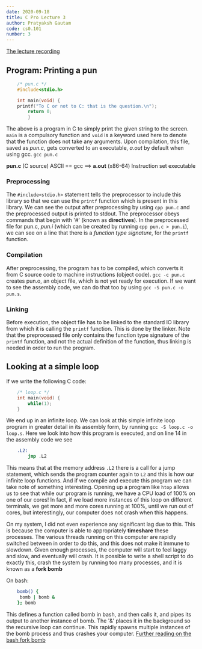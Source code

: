 ```yaml
---
date: 2020-09-18
title: C Pro Lecture 3
author: Pratyaksh Gautam
code: cs0.101
number: 3
---
```

[The lecture recording](https://youtu.be/Gs_zV1JtXF0)
## Program: Printing a pun
```c
    /* pun.c */
    #include<stdio.h>

    int main(void) {
	printf("To C or not to C: that is the question.\n");
        return 0;
        }
```

The above is a program in C to simply print the given string to the screen. `main` is a compulsory function and `void` is a keyword used here to denote that the function does not take any arguments.
Upon compilation, this file, saved as *pun.c*, gets converted to an executable, *a.out* by default when using gcc.
`gcc pun.c`

**pun.c** (C source) ASCII    == gcc ==> **a.out** (x86-64) Instruction set executable

### Preprocessing

The `#include<stdio.h>` statement tells the preprocessor to include this library so that we can use the `printf` function which is present in this library.
We can see the output after preprocessing by using `cpp pun.c` and the preprocessed output is printed to stdout.
The preprocessor obeys commands that begin with '#' (known as **directives**). In the preprocessed file for pun.c, *pun.i* (which can be created by running `cpp pun.c > pun.i`), we can see on a line that there is a *function type signature*, for the `printf` function.

### Compilation

After preprocessing, the program has to be compiled, which converts it from C source code to machine instructions (object code).
`gcc -c pun.c` creates pun.o, an object file, which is not yet ready for execution.
If we want to see the assembly code, we can do that too by using `gcc -S pun.c -o pun.s`.

### Linking

Before execution, the object file has to be linked to the standard IO library from which it is calling the `printf` function. This is done by the linker. Note that the preprocessed file only contains the function type signature of the `printf` function, and not the actual definition of the function, thus linking is needed in order to run the program.

## Looking at a simple loop

If we write the following C code:
```c
    /* loop.c */
    int main(void) {
        while(1);
    }
```

We end up in an infinite loop. We can look at this simple infinite loop program in greater detail in its assembly form, by running `gcc -S loop.c -o loop.s`.
Here we look into how this program is executed, and on line 14 in the assembly code we see
```asm
    .L2:
	    jmp	.L2
```

This means that at the memory address `.L2` there is a call for a jump statement, which sends the program counter again to `L2` and this is how our infinite loop functions.
And if we compile and execute this program we can take note of something interesting. Opening up a program like `htop` allows us to see that while our program is running, we have a CPU load of 100% on one of our cores!
In fact, if we load more instances of this loop on different terminals, we get more and more cores running at 100%, until we run out of cores, but interestingly, our computer does not crash when this happens.

On my system, I did not even experience any significant lag due to this. This is because the computer is able to appropriately **timeshare** these processes.
The various threads running on this computer are rapidly switched between in order to do this, and this does not make it immune to slowdown. Given enough processes, the computer will start to feel laggy and slow, and eventually will crash.
It is possible to write a shell script to do exactly this, crash the system by running too many processes, and it is known as a **fork bomb**

On bash:
```bash
    bomb() { 
     bomb | bomb &
    }; bomb
```

This defines a function called bomb in bash, and then calls it, and pipes its output to another instance of bomb. The '&' places it in the background so the recursive loop can continue.
This rapidly spawns multiple instances of the bomb process and thus crashes your computer.
[Further reading on the bash fork bomb](https://www.cyberciti.biz/faq/understanding-bash-fork-bomb/)
